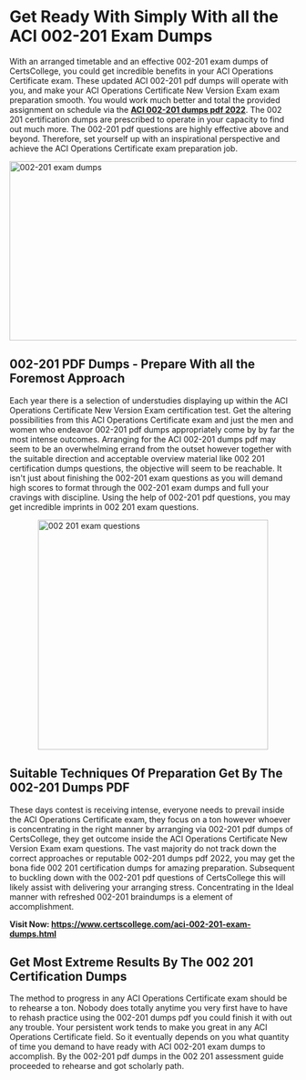 <h1><strong>Get Ready With Simply With all the ACI 002-201 Exam Dumps&nbsp;</strong></h1>
<p><span style="font-weight: 400;">With an arranged timetable and an effective  002-201 exam dumps of CertsCollege, you could get incredible benefits in your ACI Operations Certificate exam. These updated ACI 002-201 pdf dumps will operate with you, and make your ACI Operations Certificate New Version Exam exam preparation smooth. You would work much better and total the provided assignment on schedule via the <strong><a href="https://www.certscollege.com/aci-002-201-exam-dumps.html">ACI 002-201 dumps pdf 2022</a></strong>. The 002 201 certification dumps are prescribed to operate in your capacity to find out much more. The  002-201 pdf questions are highly effective above and beyond. Therefore, set yourself up with an inspirational perspective and achieve the ACI Operations Certificate exam preparation job.&nbsp;</span></p>
<p><span style="font-weight: 400;"><img style="display: block; margin-left: auto; margin-right: auto;" src="https://i.ibb.co/CPDK3ps/Yellow-and-Blue-Initiative-Blog-Banner.png" alt="002-201 exam dumps" width="559" height="315" /></span></p>
<h2><strong>002-201 PDF Dumps - Prepare With all the Foremost Approach</strong></h2>
<p><span style="font-weight: 400;">Each year there is a selection of understudies displaying up within the ACI Operations Certificate New Version Exam certification test. Get the altering possibilities from this ACI Operations Certificate exam and just the men and women who endeavor 002-201 pdf dumps appropriately come by by far the most intense outcomes. Arranging for the ACI 002-201 dumps pdf may seem to be an overwhelming errand from the outset however together with the suitable direction and acceptable overview material like 002 201 certification dumps questions, the objective will seem to be reachable. It isn't just about finishing the 002-201 exam questions as you will demand high scores to format through the 002-201 exam dumps and full your cravings with discipline. Using the help of 002-201 pdf questions, you may get incredible imprints in 002 201 exam questions.</span></p>
<p><span style="font-weight: 400;"><a href="https://tinyurl.com/bdzbaeh3"><img style="display: block; margin-left: auto; margin-right: auto;" src="https://i.ibb.co/9tMrhdY/Teacher-Appreciation-Invitation.png" alt="002 201 exam questions " width="404" height="404" /></a></span></p>
<h2><strong>Suitable Techniques Of Preparation Get By The 002-201 Dumps PDF</strong></h2>
<p><span style="font-weight: 400;">These days contest is receiving intense, everyone needs to prevail inside the ACI Operations Certificate exam, they focus on a ton however whoever is concentrating in the right manner by arranging via 002-201 pdf dumps of CertsCollege, they get outcome inside the ACI Operations Certificate New Version Exam exam questions. The vast majority do not track down the correct approaches or reputable 002-201 dumps pdf 2022, you may get the bona fide 002 201 certification dumps for amazing preparation. Subsequent to buckling down with the  002-201 pdf questions of CertsCollege this will likely assist with delivering your arranging stress. Concentrating in the Ideal manner with refreshed 002-201 braindumps is a element of accomplishment.</span></p>
<p><span style="font-weight: 400;"><strong>Visit Now: <a href="https://www.certscollege.com/aci-002-201-exam-dumps.html">https://www.certscollege.com/aci-002-201-exam-dumps.html</a></strong></span></p>
<h2><strong>Get Most Extreme Results By The 002 201 Certification Dumps</strong></h2>
<p><span style="font-weight: 400;">The method to progress in any ACI Operations Certificate exam should be to rehearse a ton. Nobody does totally anytime you very first have to have to rehash practice using the 002-201 dumps pdf you could finish it with out any trouble. Your persistent work tends to make you great in any ACI Operations Certificate field. So it eventually depends on you what quantity of time you demand to have ready with ACI 002-201 exam dumps to accomplish. By the 002-201 pdf dumps in the 002 201 assessment guide proceeded to rehearse and got scholarly path.</span></p>
